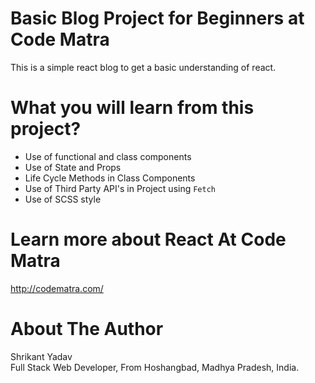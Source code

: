 # Basic Blog Project for Beginners at Code Matra

This is a simple react blog to get a basic understanding of react.

# What you will learn from this project?
- Use of functional and class components
- Use of State and Props 
- Life Cycle Methods in Class Components 
- Use of Third Party API's in Project using `Fetch`
- Use of SCSS style

# Learn more about React At Code Matra
<a href="http://codematra.com/">http://codematra.com/</a>

# About The Author
Shrikant Yadav <br />
Full Stack Web Developer, From Hoshangbad, Madhya Pradesh, India. <br />